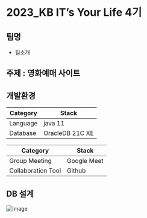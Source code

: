 # 2023_KB IT’s Your Life 4기

## 팀명

- 팀소개

## 주제 : 영화예매 사이트

## 개발환경

| Category | Stack |
| --- | --- |
| Language | java 11 |
| Database | OracleDB 21C XE |

| Category | Stack |
| --- | --- |
| Group Meeting | Google Meet |
| Collaboration Tool | Github |

## DB 설계
![image](https://github.com/kb1kkk/KB-ACADEMY-4th/assets/104750924/76b87f03-dc99-4cb7-9090-b258264fd579)
